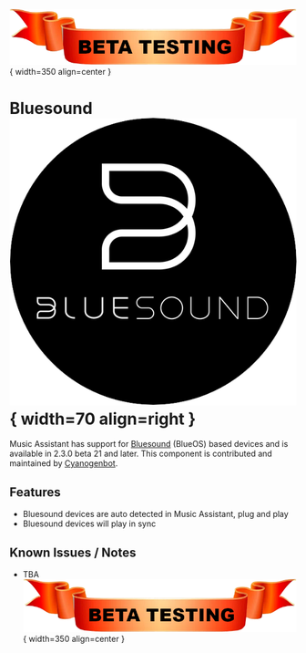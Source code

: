 ![Beta](../assets/beta-testing.png){ width=350 align=center }

# Bluesound ![Preview image](../assets/icons/bluesound-logo.png){ width=70 align=right }

Music Assistant has support for [Bluesound](https://www.bluesound.com/) (BlueOS) based devices and is available in 2.3.0 beta 21 and later. This component is contributed and maintained by [Cyanogenbot](https://github.com/Cyanogenbot).

## Features

- Bluesound devices are auto detected in Music Assistant, plug and play
- Bluesound devices will play in sync

## Known Issues / Notes

- TBA
![Beta](../assets/beta-testing.png){ width=350 align=center }
